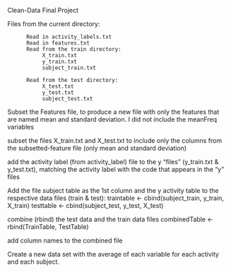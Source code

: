 
Clean-Data Final Project

Files from the current directory:

          Read in activity_labels.txt
          Read in features.txt
          Read from the train directory:
               X_train.txt
               y_train.txt
               subject_train.txt

          Read from the test directory:
               X_test.txt
               y_test.txt
               subject_test.txt

Subset the Features file, to produce a new file with only the features that are named mean and standard deviation. I did not include the meanFreq variables

subset the files X_train.txt and X_test.txt to include only the columns from the subsetted-feature file (only mean and standard deviation)

add the activity label (from activity_label) file to the y “files” (y_train.txt & y_test.txt), matching the activity label with the code that appears in the “y” files

Add the file subject table as the 1st column and the y activity table to the respective data files (train & test):
    traintable <- cbind(subject_train, y_train, X_train)
    testtable <- cbind(subject_test, y_test, X_test)
     

combine (rbind) the test data and the train data files
     combinedTable <- rbind(TrainTable, TestTable)

add column names to the combined file

Create a new data set with the average of each variable for each activity and each subject. 

